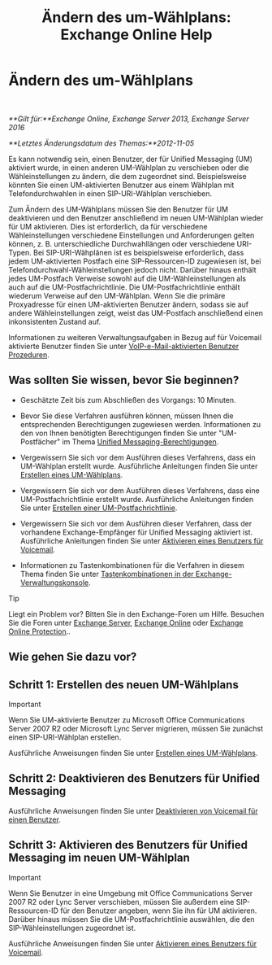 ﻿---
title: 'Ändern des um-Wählplans: Exchange Online Help'
TOCTitle: Ändern des um-Wählplans
ms:assetid: 4a6b6b6f-c61c-44e8-91dd-c5d28835f441
ms:mtpsurl: https://technet.microsoft.com/de-de/library/Ee633465(v=EXCHG.150)
ms:contentKeyID: 50475579
ms.date: 05/23/2018
mtps_version: v=EXCHG.150
ms.translationtype: MT
---

# Ändern des um-Wählplans

 

_**Gilt für:**Exchange Online, Exchange Server 2013, Exchange Server 2016_

_**Letztes Änderungsdatum des Themas:**2012-11-05_

Es kann notwendig sein, einen Benutzer, der für Unified Messaging (UM) aktiviert wurde, in einen anderen UM-Wählplan zu verschieben oder die Wähleinstellungen zu ändern, die dem zugeordnet sind. Beispielsweise könnten Sie einen UM-aktivierten Benutzer aus einem Wählplan mit Telefondurchwahlen in einen SIP-URI-Wählplan verschieben.

Zum Ändern des UM-Wählplans müssen Sie den Benutzer für UM deaktivieren und den Benutzer anschließend im neuen UM-Wählplan wieder für UM aktivieren. Dies ist erforderlich, da für verschiedene Wähleinstellungen verschiedene Einstellungen und Anforderungen gelten können, z. B. unterschiedliche Durchwahllängen oder verschiedene URI-Typen. Bei SIP-URI-Wähplänen ist es beispielsweise erforderlich, dass jedem UM-aktivierten Postfach eine SIP-Ressourcen-ID zugewiesen ist, bei Telefondurchwahl-Wähleinstellungen jedoch nicht. Darüber hinaus enthält jedes UM-Postfach Verweise sowohl auf die UM-Wähleinstellungen als auch auf die UM-Postfachrichtlinie. Die UM-Postfachrichtlinie enthält wiederum Verweise auf den UM-Wählplan. Wenn Sie die primäre Proxyadresse für einen UM-aktivierten Benutzer ändern, sodass sie auf andere Wähleinstellungen zeigt, weist das UM-Postfach anschließend einen inkonsistenten Zustand auf.

Informationen zu weiteren Verwaltungsaufgaben in Bezug auf für Voicemail aktivierte Benutzer finden Sie unter [VoIP-e-Mail-aktivierten Benutzer Prozeduren](voice-mail-enabled-user-procedures-exchange-2013-help.md).

## Was sollten Sie wissen, bevor Sie beginnen?

  - Geschätzte Zeit bis zum Abschließen des Vorgangs: 10 Minuten.

  - Bevor Sie diese Verfahren ausführen können, müssen Ihnen die entsprechenden Berechtigungen zugewiesen werden. Informationen zu den von Ihnen benötigten Berechtigungen finden Sie unter "UM-Postfächer" im Thema [Unified Messaging-Berechtigungen](unified-messaging-permissions-exchange-2013-help.md).

  - Vergewissern Sie sich vor dem Ausführen dieses Verfahrens, dass ein UM-Wählplan erstellt wurde. Ausführliche Anleitungen finden Sie unter [Erstellen eines UM-Wählplans](create-a-um-dial-plan-exchange-2013-help.md).

  - Vergewissern Sie sich vor dem Ausführen dieses Verfahrens, dass eine UM-Postfachrichtlinie erstellt wurde. Ausführliche Anleitungen finden Sie unter [Erstellen einer UM-Postfachrichtlinie](create-a-um-mailbox-policy-exchange-2013-help.md).

  - Vergewissern Sie sich vor dem Ausführen dieser Verfahren, dass der vorhandene Exchange-Empfänger für Unified Messaging aktiviert ist. Ausführliche Anleitungen finden Sie unter [Aktivieren eines Benutzers für Voicemail](enable-a-user-for-voice-mail-exchange-2013-help.md).

  - Informationen zu Tastenkombinationen für die Verfahren in diesem Thema finden Sie unter [Tastenkombinationen in der Exchange-Verwaltungskonsole](keyboard-shortcuts-in-the-exchange-admin-center-exchange-online-protection-help.md).


> [!TIP]
> Liegt ein Problem vor? Bitten Sie in den Exchange-Foren um Hilfe. Besuchen Sie die Foren unter <A href="https://go.microsoft.com/fwlink/p/?linkid=60612">Exchange Server</A>, <A href="https://go.microsoft.com/fwlink/p/?linkid=267542">Exchange Online</A> oder <A href="https://go.microsoft.com/fwlink/p/?linkid=285351">Exchange Online Protection</A>..



## Wie gehen Sie dazu vor?

## Schritt 1: Erstellen des neuen UM-Wählplans


> [!IMPORTANT]
> Wenn Sie UM-aktivierte Benutzer zu Microsoft Office Communications Server 2007&nbsp;R2 oder Microsoft Lync Server migrieren, müssen Sie zunächst einen SIP-URI-Wählplan erstellen.



Ausführliche Anweisungen finden Sie unter [Erstellen eines UM-Wählplans](create-a-um-dial-plan-exchange-2013-help.md).

## Schritt 2: Deaktivieren des Benutzers für Unified Messaging

Ausführliche Anweisungen finden Sie unter [Deaktivieren von Voicemail für einen Benutzer](disable-voice-mail-for-a-user-exchange-2013-help.md).

## Schritt 3: Aktivieren des Benutzers für Unified Messaging im neuen UM-Wählplan


> [!IMPORTANT]
> Wenn Sie Benutzer in eine Umgebung mit Office Communications Server 2007&nbsp;R2 oder Lync Server verschieben, müssen Sie außerdem eine SIP-Ressourcen-ID für den Benutzer angeben, wenn Sie ihn für UM aktivieren. Darüber hinaus müssen Sie die UM-Postfachrichtlinie auswählen, die den SIP-Wähleinstellungen zugeordnet ist.



Ausführliche Anweisungen finden Sie unter [Aktivieren eines Benutzers für Voicemail](enable-a-user-for-voice-mail-exchange-2013-help.md).

